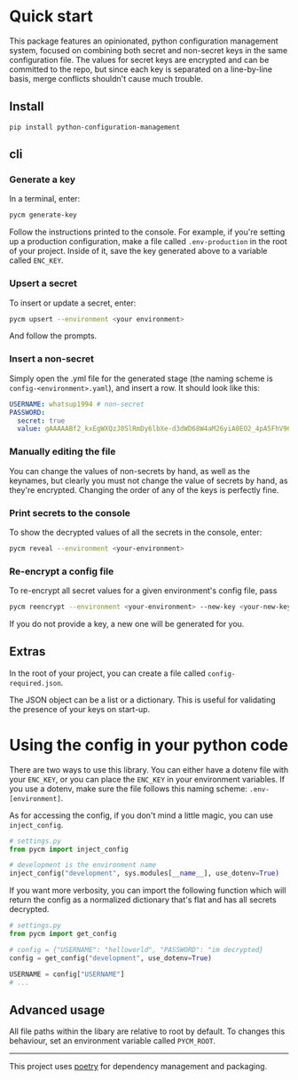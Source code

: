 # Quick start

This package features an opinionated, python configuration management system, focused on combining both secret
and non-secret keys in the same configuration file. The values for secret keys are encrypted and can
be committed to the repo, but since each key is separated on a line-by-line basis, merge conflicts
shouldn't cause much trouble.

## Install

`pip install python-configuration-management`

## cli

### Generate a key

In a terminal, enter:

```bash
pycm generate-key
```

Follow the instructions printed to the console. For example, if you're setting up a production configuration,
make a file called `.env-production` in the root of your project. Inside of it, save the key generated
above to a variable called `ENC_KEY`.

### Upsert a secret

To insert or update a secret, enter:

```bash
pycm upsert --environment <your environment>
```

And follow the prompts.

### Insert a non-secret

Simply open the .yml file for the generated stage (the naming scheme is `config-<environment>.yaml`),
and insert a row. It should look like this:

```yaml
USERNAME: whatsup1994 # non-secret
PASSWORD:
  secret: true
  value: gAAAAABf2_kxEgWXQzJ0SlRmDy6lbXe-d3dWD68W4aM26yiA0EO2_4pA5FhV96uMWCLwpt7N6Y32zXQq-gTJ3sREbh1GOvNh5Q==
```

### Manually editing the file

You can change the values of non-secrets by hand, as well as the keynames, but clearly you must
not change the value of secrets by hand, as they're encrypted. Changing the order of any of the
keys is perfectly fine.

### Print secrets to the console

To show the decrypted values of all the secrets in the console, enter:

```bash
pycm reveal --environment <your-environment>
```

### Re-encrypt a config file

To re-encrypt all secret values for a given environment's config file, pass

```bash
pycm reencrypt --environment <your-environment> --new-key <your-new-key>
```

If you do not provide a key, a new one will be generated for you.

## Extras

In the root of your project, you can create a file called `config-required.json`.

The JSON object can be a list or a dictionary. This is useful for validating the presence of your
keys on start-up.

# Using the config in your python code

There are two ways to use this library. You can either have a dotenv file with your `ENC_KEY`,
or you can place the `ENC_KEY` in your environment variables. If you use a dotenv, make sure
the file follows this naming scheme: `.env-[environment]`.

As for accessing the config, if you don't mind a little magic, you can use `inject_config`.

```python
# settings.py
from pycm import inject_config

# development is the environment name
inject_config("development", sys.modules[__name__], use_dotenv=True)
```

If you want more verbosity, you can import the following function which will return
the config as a normalized dictionary that's flat and has all secrets decrypted.

```python
# settings.py
from pycm import get_config

# config = {"USERNAME": "helloworld", "PASSWORD": "im decrypted}
config = get_config("development", use_dotenv=True)

USERNAME = config["USERNAME"]
# ...
```

## Advanced usage

All file paths within the libary are relative to root by default. To changes this
behaviour, set an environment variable called `PYCM_ROOT`.

---

This project uses [poetry](https://python-poetry.org/) for dependency management
and packaging.
